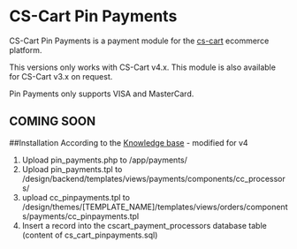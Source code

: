 # CS-Cart Pin Payments

CS-Cart Pin Payments is a payment module for the [cs-cart](http://www.cs-cart.com) ecommerce platform.

This versions only works with CS-Cart v4.x. This module is also available for CS-Cart v3.x on request.

Pin Payments only supports VISA and MasterCard.

## COMING SOON

##Installation
According to the [Knowledge base](http://kb.cs-cart.com/new-payment) - modified for v4

1. Upload pin_payments.php to /app/payments/
2. Upload pin_payments.tpl to /design/backend/templates/views/payments/components/cc_processors/
4. upload cc_pinpayments.tpl to /design/themes/[TEMPLATE_NAME]/templates/views/orders/components/payments/cc_pinpayments.tpl
3. Insert a record into the cscart_payment_processors database table (content of cs_cart_pinpayments.sql) 

